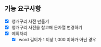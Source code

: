 ## 기능 요구사항

- [x] 청개구리 사전 만들기
- [x] 청개구리 사전을 참고해 문자열 변경하기
- [x] 예외처리
    - [x] word 길이가 1 이상 1,000 이하가 아닌 경우